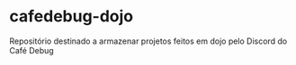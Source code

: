 # cafedebug-dojo
Repositório destinado a armazenar projetos feitos em dojo pelo Discord do Café Debug
